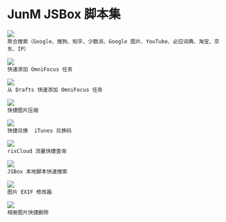 # JunM JSBox 脚本集

[![](https://img.shields.io/badge/1Search-JunM-brightgreen.svg)](https://github.com/Neurogram-R/JSBox/tree/master/JunM/1Search)  
`聚合搜索（Google、搜狗、知乎、少数派、Google 图片、YouTube、必应词典、淘宝、京东、IP）`

[![](https://img.shields.io/badge/AddToOmniFocus-JunM-brightgreen.svg)](https://github.com/Neurogram-R/JSBox/blob/master/JunM/AddToOmniFocus.js)  
`快速添加 OmniFocus 任务`

[![](https://img.shields.io/badge/DraftsToOmniFocus-JunM-brightgreen.svg)](https://github.com/Neurogram-R/JSBox/blob/master/JunM/DraftsToOmniFocus.js)  
`从 Drafts 快速添加 OmniFocus 任务`

[![](https://img.shields.io/badge/PIC_Compress-JunM-brightgreen.svg)](https://github.com/Neurogram-R/JSBox/blob/master/JunM/PIC_Compress.js)  
`快捷图片压缩`

[![](https://img.shields.io/badge/RedeemiTunesCode-JunM-brightgreen.svg)](https://github.com/Neurogram-R/JSBox/blob/master/JunM/RedeemiTunesCode.js)  
`快捷兑换  iTunes 兑换码`

![](https://img.shields.io/badge/rixCloud%20流量查询-JunM-brightgreen.svg)  
`rixCloud 流量快捷查询`

[![](https://img.shields.io/badge/本地脚本搜索-JunM-brightgreen.svg)](https://github.com/Neurogram-R/JSBox/blob/master/JunM/%E6%9C%AC%E5%9C%B0%E8%84%9A%E6%9C%AC%E6%90%9C%E7%B4%A2.js)  
`JSBox 本地脚本快速搜索`

![](https://img.shields.io/badge/修改%20EXIF-JunM-brightgreen.svg)  
`图片 EXIF 修改器`

[![](https://img.shields.io/badge/循环删除相册内容-JunM-brightgreen.svg)](https://github.com/Neurogram-R/JSBox/blob/master/JunM/%E5%BE%AA%E7%8E%AF%E5%88%A0%E9%99%A4%E7%9B%B8%E5%86%8C%E5%86%85%E5%AE%B9.js)  
`相册图片快捷删除`

